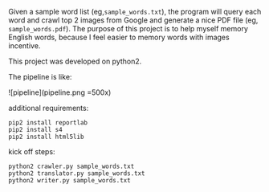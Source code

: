 Given a sample word list (eg,```sample_words.txt```), the program will query each word and crawl top 2 images from Google and generate a nice PDF file (eg, ```sample_words.pdf```).
The purpose of this project is to help myself memory English words, because I feel easier to memory words with images incentive.

This project was developed on python2.

The pipeline is like:

![pipeline](pipeline.png =500x)

additional requirements:  
```
pip2 install reportlab
pip2 install s4
pip2 install html5lib
```

kick off steps:  
```
python2 crawler.py sample_words.txt
python2 translator.py sample_words.txt
python2 writer.py sample_words.txt
```

